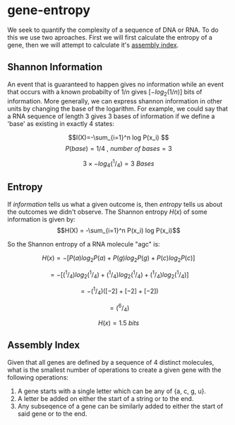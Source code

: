# gene-entropy

We seek to quantify the complexity of a sequence of DNA or RNA. To do this we use two aproaches. First we will first calculate the entropy of a gene, then we will attempt to calculate it's [assembly index](https://www.nature.com/articles/s41467-021-23258-x). 

## Shannon Information
An event that is guaranteed to happen gives no information while an event that occurs with a known probabilty of $1/n$ gives $[-log{_2}(1/n)]$ bits of information. More generally, we can express shannon information in other units by changing the base of the logarithm. For example, we could say that a RNA sequence of length 3 gives 3 bases of information if we define a 'base' as existing in exactly 4 states:

$$I(X)=-\sum_{i=1}^n log P(x_i) $$
$$ P(base) = 1/4 \:,  \:number\: of\: bases = 3 $$

$$ 3  \times -log{_4}(^1/_4) = 3\:Bases $$

## Entropy
If _information_ tells us what a given outcome is, then _entropy_ tells us about the outcomes we didn't observe. The Shannon entropy $H(x)$ of some information is given by: 
$$H(X) = -\sum_{i=1}^n P(x_i) log P(x_i)$$

So the Shannon entropy of a RNA molecule "agc" is:

$$H(x) = -[P(a) log{_2} P(a) + P(g) log{_2} P(g) + P(c) log{_2} P(c)]$$

$$ = -[(^1/_4) log{_2} (^1/_4) + (^1/_4) log{_2} (^1/_4) + (^1/_4) log{_2} (^1/_4)]$$

$$ = -(^1/_4) ([-2] + [-2] + [-2])$$

$$ = (^6/_4)$$

$$H(x) = 1.5 \: bits$$ 

## Assembly Index

Given that all genes are defined by a sequence of 4 distinct molecules, what is the smallest number of operations to create a given gene with the following operations: 

1. A gene starts with a single letter which can be any of {a, c, g, u}. 
2. A letter be added on either the start of a string or to the end.
3. Any subseqence of a gene can be similarly added to either the start of said gene or to the end.
